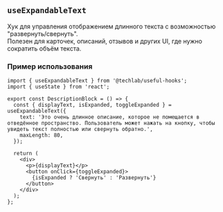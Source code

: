 ## `useExpandableText`

Хук для управления отображением длинного текста с возможностью "развернуть/свернуть".  
Полезен для карточек, описаний, отзывов и других UI, где нужно сократить объём текста.

### Пример использования

```tsx
import { useExpandableText } from '@techlab/useful-hooks';
import { useState } from 'react';

export const DescriptionBlock = () => {
  const { displayText, isExpanded, toggleExpanded } = useExpandableText({
    text: 'Это очень длинное описание, которое не помещается в отведённое пространство. Пользователь может нажать на кнопку, чтобы увидеть текст полностью или свернуть обратно.',
    maxLength: 80,
  });

  return (
    <div>
      <p>{displayText}</p>
      <button onClick={toggleExpanded}>
        {isExpanded ? 'Свернуть' : 'Развернуть'}
      </button>
    </div>
  );
};
```